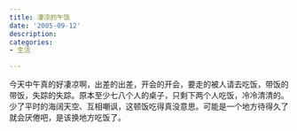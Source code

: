 ```yaml
---
title: 凄凉的午饭
date: '2005-09-12'
description:
categories:
- 生活

---
```

今天中午真的好凄凉啊，出差的出差，开会的开会，要走的被人请去吃饭，带饭的带饭，失踪的失踪。原本至少七八个人的桌子，只剩下两个人吃饭，冷冷清清的。少了平时的海阔天空、互相嘲讽，这顿饭吃得真没意思。可能是一个地方待得久了就会厌倦吧，是该换地方吃饭了。